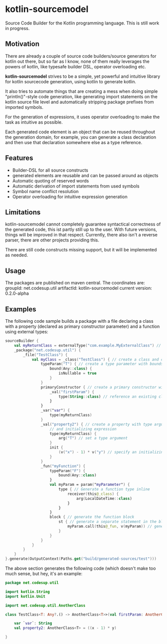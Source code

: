 # kotlin-sourcemodel
Source Code Builder for the Kotlin programming language.
This is still work in progress.

## Motivation
There are already a couple of source code builders/source generators for kotlin out there, but so far as I know, none of them really leverages the powers of kotlin, like typesafe builder DSL, operator overloading etc.

**kotlin-sourcemodel** strives to be a simple, yet powerful and intuitive library for kotlin sourcecode generation, using kotlin to generate kotlin.

It also tries to automate things that are creating a mess when doing
simple "println()"-style code generation, like generating import statements
on the kotlin source file level and automatically stripping package prefixes
from imported symbols.

For the generation of expressions, it uses operator overloading to make
the task as intuitive as possible.

Each generated code element is an object that can be reused throughout the
generation domain, for example, you can generate a class declaration and then
use that declaration somewhere else as a type reference.

## Features
 - Builder-DSL for all source constructs
 - generated elements are reusable and can be passed around as objects
 - Automatic quoting of reserved words
 - Automatic derivation of import statements from used symbols
 - Symbol name conflict resolution
 - Operator overloading for intuitive expression generation

## Limitations
kotlin-sourcemodel cannot completely guarantee syntactical correctness of the generated code,
this ist partly still up to the user. With future versions, things will be improved in that respect.
Currently, there also isn't a reverse parser,
there are other projects providing this.

There are still code constructs missing support, but it will be implemented as needed.

## Usage
The packages are published on maven central. The coordinates are:
groupId: net.codesup.util
artifactId: kotlin-sourcemodel
current version: 0.2.0-alpha

## Examples
The following code sample builds a package with a file declaring a class with a property (declared as primary constructor parameter)
and a function using external types:
````kotlin
sourceBuilder {
    val myReturnClass = externalType("com.example.MyExternalClass") // reference a class by name
    _package("net.codesup.util") {
        _file("TestClass") {
            val myClass = _class("TestClass") { // create a class and capture it for further use
                typeParam("T") { // create a type parameter with bounds
                    bound(Any::class) {
                        isNullable = true
                    }
                }
                primaryConstructor { // create a primary constructor with parameter property
                    _val("firstParam") {
                        type(String::class) // reference an existing class on the classpath
                    }
                }
                _var("var") {
                    type(myReturnClass)
                }
                _val("property2") { // create a property with type argument
                    // and initializing expression
                    type(myReturnClass) {
                        arg("T") // set a type argument
                    }
                    init {
                        (v("x") - 1) * v("y") // specify an initializing expression, "v" creates a variable
                    }
                }
                _fun("myFunction") {
                    typeParam("F") {
                        bound(Any::class)
                    }
                    val myParam = param("myParameter") {
                        type { // Generate a function type inline
                            receiver(this@_class) {
                                arg(LocalDateTime::class)
                            }
                        }
                    }
                    block { // generate the function block
                        st { // generate a separate statement in the block
                            myParam.call(this@_fun, v(myParam)) // generate a recursive function call
                        }
                    }
                }
            }
        }
    }
}.generate(OutputContext(Paths.get("build/generated-sources/test")))
````

The above section generates the following code (which doesn't
make too much sense, but hey, it's an example:
```kotlin
package net.codesup.util

import kotlin.String
import kotlin.Unit

import net.codesup.util.AnotherClass

class TestClass<T: Any?.() -> AnotherClass<T>>(val firstParam: AnotherClass) {

    var `var`: String
    val property2: AnotherClass<T> = ((x - 1) * y)

}
```
